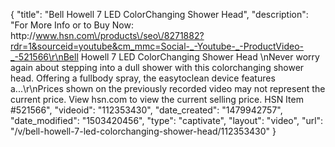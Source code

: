{
    "title": "Bell   Howell 7 LED ColorChanging Shower Head",
    "description": "For More Info or to Buy Now: http:\/\/www.hsn.com\/products\/seo\/8271882?rdr=1&sourceid=youtube&cm_mmc=Social-_-Youtube-_-ProductVideo-_-521566\r\nBell   Howell 7 LED ColorChanging Shower Head \nNever worry again about stepping into a dull shower with this colorchanging shower head. Offering a fullbody spray, the easytoclean device features a...\r\nPrices shown on the previously recorded video may not represent the current price.  View hsn.com to view the current selling price. HSN Item #521566",
    "videoid": "112353430",
    "date_created": "1479942757",
    "date_modified": "1503420456",
    "type": "captivate",
    "layout": "video",
    "url": "\/v\/bell-howell-7-led-colorchanging-shower-head\/112353430"
}
